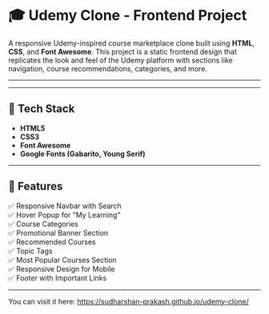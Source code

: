 # 🎓 Udemy Clone - Frontend Project

A responsive Udemy-inspired course marketplace clone built using **HTML**, **CSS**, and **Font Awesome**. This project is a static frontend design that replicates the look and feel of the Udemy platform with sections like navigation, course recommendations, categories, and more.


---



---

## 🧰 Tech Stack

- **HTML5**
- **CSS3**
- **Font Awesome**
- **Google Fonts (Gabarito, Young Serif)**

---

## 🚀 Features

✅ Responsive Navbar with Search  
✅ Hover Popup for "My Learning"  
✅ Course Categories  
✅ Promotional Banner Section  
✅ Recommended Courses  
✅ Topic Tags  
✅ Most Popular Courses Section  
✅ Responsive Design for Mobile  
✅ Footer with Important Links

---

You can visit it here: https://sudharshan-prakash.github.io/udemy-clone/

